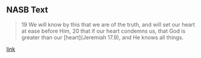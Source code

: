 ## NASB Text

> 19 We will know by this that we are of the truth, and will set our heart at ease before Him, 20 that if our heart condemns us, that God is greater than our [heart](Jeremiah 17.9), and He knows all things.

[link](https://www.biblegateway.com/passage/?search=1+john+3%3A19-20&version=NASB)
